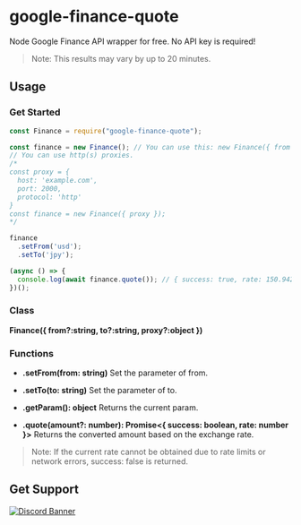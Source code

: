 # google-finance-quote
Node Google Finance API wrapper for free.
No API key is required!
> Note: This results may vary by up to 20 minutes.
## Usage
### Get Started
```js
const Finance = require("google-finance-quote");

const finance = new Finance(); // You can use this: new Finance({ from 'usd', to: 'jpy' });
// You can use http(s) proxies.
/*
const proxy = {
  host: 'example.com',
  port: 2000,
  protocol: 'http'
}
const finance = new Finance({ proxy });
*/

finance
  .setFrom('usd');
  .setTo('jpy');

(async () => {
  console.log(await finance.quote()); // { success: true, rate: 150.94225699999998 }
})();
```
### Class
<strong>Finance({ from?:string, to?:string, proxy?:object })</strong>

### Functions
- <strong>.setFrom(from: string)</strong>
Set the parameter of from.

- <strong>.setTo(to: string)</strong>
Set the parameter of to.

- <strong>.getParam(): object</strong>
Returns the current param.

- <strong>.quote(amount?: number): Promise<{ success: boolean, rate: number }></strong>
Returns the converted amount based on the exchange rate.
> Note: If the current rate cannot be obtained due to rate limits or network errors, success: false is returned.
## Get Support
<a href="https://discord.gg/yKW8wWKCnS"><img src="https://discordapp.com/api/guilds/1005287561582878800/widget.png?style=banner4" alt="Discord Banner"/></a>
